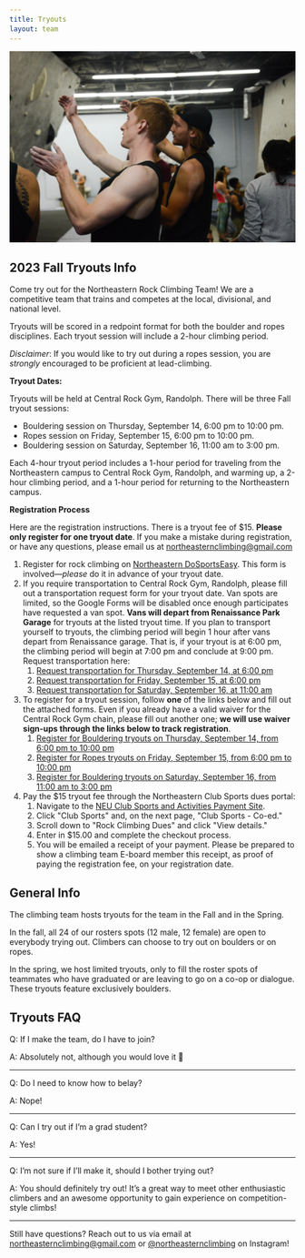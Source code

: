 ```yaml
---
title: Tryouts
layout: team
---
```

![Two climbers discuss beta](/images/beta.jpg)

## 2023 Fall Tryouts Info

Come try out for the Northeastern Rock Climbing Team!
We are a competitive team that trains and competes at the local, divisional, and national level.

Tryouts will be scored in a redpoint format for both the boulder and ropes disciplines. Each tryout session will include a 2-hour climbing period.

_Disclaimer_: If you would like to try out during a ropes session, you are _strongly_
encouraged to be proficient at lead-climbing.

**Tryout Dates:**       

Tryouts will be held at Central Rock Gym, Randolph. There will be three Fall tryout sessions:
* Bouldering session on Thursday, September 14, 6:00 pm to 10:00 pm.
* Ropes session on Friday, September 15, 6:00 pm to 10:00 pm.
* Bouldering session on Saturday, September 16, 11:00 am to 3:00 pm.

Each 4-hour tryout period includes a 1-hour period for traveling from the Northeastern campus to Central Rock Gym, Randolph, and warming up, a 2-hour climbing period, and a 1-hour period for returning to the Northeastern campus.

**Registration Process**

Here are the registration instructions. There is a tryout fee of $15. **Please only register for one tryout date**. If you make a mistake during registration, or have any questions, please email us at northeasternclimbing@gmail.com

1. Register for rock climbing on [Northeastern DoSportsEasy](https://neu.dserec.com/online/clubsports_widget/club/27/registration).
   This form is involved—_please_ do it in advance of your tryout date.
2. If you require transportation to Central Rock Gym, Randolph, please fill out a transportation request form for your tryout date. Van spots are limited, so the Google Forms will be disabled once enough participates have requested a van spot. **Vans will depart from  Renaissance Park Garage** for tryouts at the listed tryout time. If you plan to transport yourself to tryouts, the climbing period will begin 1 hour after vans depart from Renaissance garage. That is, if your tryout is at 6:00 pm, the climbing period will begin at 7:00 pm and conclude at 9:00 pm. Request transportation here:
   1. [Request transportation for Thursday, September 14, at 6:00 pm](https://forms.gle/qiap1ZA6EgcUiRcV9)
   2. [Request transportation for Friday, September 15, at 6:00 pm](https://forms.gle/kTzKnDBDp7ohqmvw8)
   3. [Request transportation for Saturday, September 16, at 11:00 am](https://forms.gle/ey4EoTsuXF88HGfJ9)
3. To register for a tryout session, follow **one** of the links below and fill out the attached forms. Even if you already have a valid waiver for the Central Rock Gym chain, please fill out another one; **we will use waiver sign-ups through the links below to track registration**.
   1. [Register for Bouldering tryouts on Thursday, September 14, from 6:00 pm to 10:00 pm](https://app.rockgympro.com/booking/f/2d1298ef040d4706909ae5634df0e57e)
   2. [Register for Ropes tryouts on Friday, September 15, from 6:00 pm to 10:00 pm](https://app.rockgympro.com/booking/f/0a35948fe0f2427197279129e5fc1092)
   3. [Register for Bouldering tryouts on Saturday, September 16, from 11:00 am to 3:00 pm](https://app.rockgympro.com/booking/f/6474ef009f274e368a5519c6db48e3b9)
4. Pay the $15 tryout fee through the Northeastern Club Sports dues portal:
   1. Navigate to the [NEU Club Sports and Activities Payment Site](https://commerce.cashnet.com/SFCSA).
   2. Click "Club Sports" and, on the next page, "Club Sports - Co-ed."
   3. Scroll down to "Rock Climbing Dues" and click "View details."
   4. Enter in $15.00 and complete the checkout process.
   5. You will be emailed a receipt of your payment. Please be prepared to show a climbing team E-board member this receipt, as proof of paying the registration fee, on your registration date.

## General Info

The climbing team hosts tryouts for the team in the Fall and in the
Spring.

In the fall, all 24 of our rosters spots (12 male, 12 female)
are open to everybody trying out. Climbers can choose to try out on
boulders or on ropes.

In the spring, we host limited tryouts, only to fill the roster spots
of teammates who have graduated or are leaving to go on a co-op or dialogue. 
These tryouts feature exclusively boulders.

## Tryouts FAQ

Q: If I make the team, do I have to join?

A: Absolutely not, although you would love it 🙂

---

Q: Do I need to know how to belay?

A: Nope!

---

Q: Can I try out if I’m a grad student?

A: Yes!

---

Q: I’m not sure if I’ll make it, should I bother trying out?

A: You should definitely try out! It’s a great way to meet other enthusiastic climbers and an awesome opportunity to gain experience on competition-style climbs!

---

Still have questions? Reach out to us via email at northeasternclimbing@gmail.com or [@northeasternclimbing](https://www.instagram.com/northeasternclimbing/) on Instagram!
